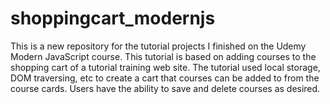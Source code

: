 # shoppingcart_modernjs
This is a new repository for the tutorial projects I finished on the Udemy Modern JavaScript course. This tutorial is based on adding courses to the shopping cart of a tutorial training web site.
The tutorial used local storage, DOM traversing, etc to create a cart that courses can be added to from the course cards. Users have the ability to save and delete courses as desired.
